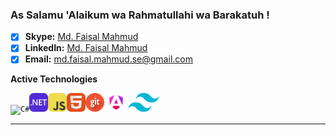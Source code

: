 ### As Salamu 'Alaikum wa Rahmatullahi wa Barakatuh !

- [x] **Skype:** [Md. Faisal Mahmud](https://join.skype.com/invite/sqJ0E1MaecII)
- [x] **LinkedIn:** [Md. Faisal Mahmud](https://www.linkedin.com/in/md-faisal-mahmud)
- [x] **Email:** [md.faisal.mahmud.se@gmail.com](mailto:md.faisal.mahmud.se@gmail.com)

**Active Technologies**

<code><img height="30" src="https://ms-dotnettools.gallerycdn.vsassets.io/extensions/ms-dotnettools/csdevkit/1.2.5/1702583268260/Microsoft.VisualStudio.Services.Icons.Default" alt="C#" title="C#" /></code><code><img height="30" src="https://raw.githubusercontent.com/tandpfun/skill-icons/af89bcc5e478013caaa514c31a3789f25e818193/icons/DotNet.svg" alt=".NET" title=".NET" /></code><code><img height="30" src="https://raw.githubusercontent.com/tandpfun/skill-icons/af89bcc5e478013caaa514c31a3789f25e818193/icons/JavaScript.svg" alt="JavaScript" title="JavaScript"></code><code><img height="30" src="https://raw.githubusercontent.com/tandpfun/skill-icons/af89bcc5e478013caaa514c31a3789f25e818193/icons/HTML.svg" alt="HTML5" title="HTML5"></code></code><code><img height="30" src="./logos/Git.png" alt="Git" title="Git"></code>
<code><img height="30" src="./logos/Angular_gradient.png" alt="Git" title="Angular"></code>
<code><img height="30" src="./logos/tailwind-css-icon.png" alt="Git" title="Tailwind"></code>

---
